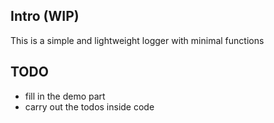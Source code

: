 ## Intro (WIP)
This is a simple and lightweight logger with minimal functions

## TODO
- fill in the demo part
- carry out the todos inside code 
